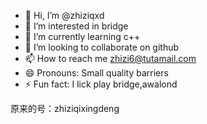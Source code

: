 - 👋 Hi, I’m @zhiziqxd
- 👀 I’m interested in bridge
- 🌱 I’m currently learning c++
- 💞️ I’m looking to collaborate on github
- 📫 How to reach me zhizi6@tutamail.com
- 😄 Pronouns: Small quality barriers
- ⚡ Fun fact: I lick play bridge,awalond

原来的号：zhiziqixingdeng
